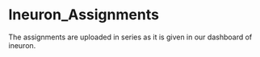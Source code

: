 # Ineuron_Assignments

The assignments are uploaded in series as it is given in our dashboard of ineuron.
